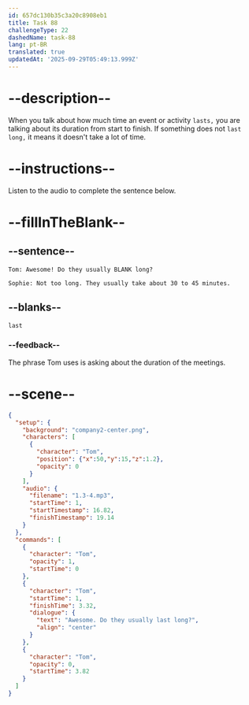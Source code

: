 ```yaml
---
id: 657dc130b35c3a20c8908eb1
title: Task 88
challengeType: 22
dashedName: task-88
lang: pt-BR
translated: true
updatedAt: '2025-09-29T05:49:13.999Z'
---
```


<!-- Tom: Awesome! Do they usually last long? -->

# --description--

When you talk about how much time an event or activity `lasts,` you are talking about its duration from start to finish. If something does not `last long,` it means it doesn't take a lot of time.

# --instructions--

Listen to the audio to complete the sentence below.

# --fillInTheBlank--

## --sentence--

`Tom: Awesome! Do they usually BLANK long?`

`Sophie: Not too long. They usually take about 30 to 45 minutes.`

## --blanks--

`last`

### --feedback--

The phrase Tom uses is asking about the duration of the meetings.

# --scene--

```json
{
  "setup": {
    "background": "company2-center.png",
    "characters": [
      {
        "character": "Tom",
        "position": {"x":50,"y":15,"z":1.2},
        "opacity": 0
      }
    ],
    "audio": {
      "filename": "1.3-4.mp3",
      "startTime": 1,
      "startTimestamp": 16.82,
      "finishTimestamp": 19.14
    }
  },
  "commands": [
    {
      "character": "Tom",
      "opacity": 1,
      "startTime": 0
    },
    {
      "character": "Tom",
      "startTime": 1,
      "finishTime": 3.32,
      "dialogue": {
        "text": "Awesome. Do they usually last long?",
        "align": "center"
      }
    },
    {
      "character": "Tom",
      "opacity": 0,
      "startTime": 3.82
    }
  ]
}
```
